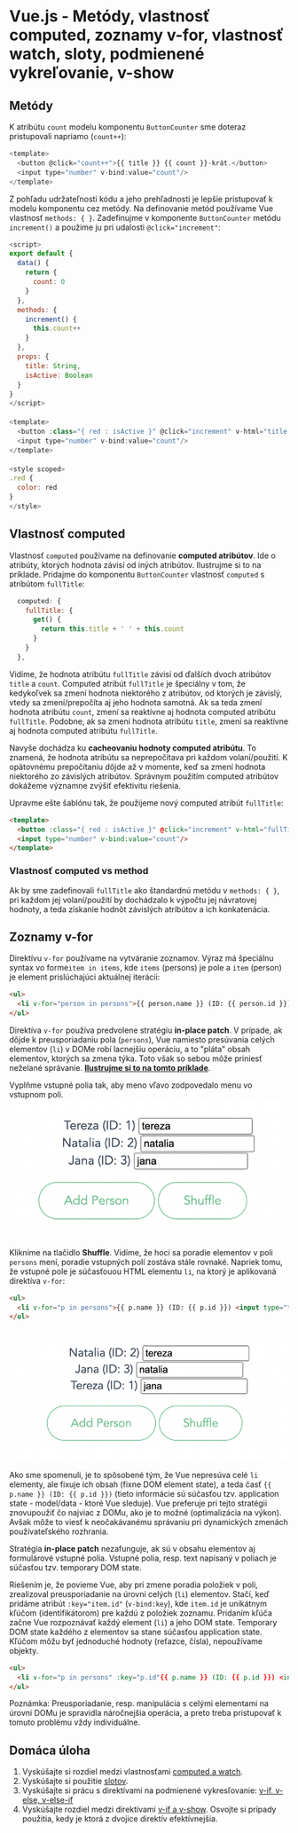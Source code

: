 # Vue.js - Metódy, vlastnosť computed, zoznamy v-for, vlastnosť watch, sloty, podmienené vykreľovanie, v-show

## Metódy
K atribútu ``count`` modelu komponentu ``ButtonCounter`` sme doteraz pristupovali napriamo (``count++``):

```js
<template>
  <button @click="count++">{{ title }} {{ count }}-krát.</button>
  <input type="number" v-bind:value="count"/>
</template>
```

Z pohľadu udržateľnosti kódu a jeho prehľadnosti je lepšie pristupovať k modelu komponentu cez metódy. Na definovanie metód používame Vue vlastnosť ``methods: { }``. Zadefinujme v komponente ``ButtonCounter`` metódu ``increment()`` a použime ju pri udalosti ``@click="increment"``:

```js
<script>
export default {
  data() {
    return {
      count: 0
    }
  },
  methods: {
    increment() {
      this.count++
    }
  },
  props: {
    title: String,
    isActive: Boolean
  }
}
</script>

<template>
  <button :class="{ red : isActive }" @click="increment" v-html="title + ' ' + count"></button>
  <input type="number" v-bind:value="count"/>
</template>

<style scoped>
.red { 
  color: red
}
</style>
```

## Vlastnosť computed

Vlastnosť ``computed`` používame na definovanie **computed atribútov**. Ide o atribúty, ktorých hodnota závisí od iných atribútov. Ilustrujme si to na príklade. Pridajme do komponentu ``ButtonCounter`` vlastnosť ``computed``  s atribútom ``fullTitle``:

```js
  computed: {
    fullTitle: {
      get() {
        return this.title + ' ' + this.count
      }
    }
  },
```
Vidíme, že hodnota atribútu ``fullTitle`` závisí od ďalších dvoch atribútov ``title`` a ``count``. Computed atribút ``fullTitle`` je špeciálny v tom, že kedykoľvek sa zmení hodnota niektorého z atribútov, od ktorých je závislý, vtedy sa zmení/prepočíta aj jeho hodnota samotná. Ak sa teda zmení hodnota atribútu ``count``, zmení sa reaktívne aj hodnota computed atribútu ``fullTitle``. Podobne, ak sa zmení hodnota atribútu ``title``, zmení sa reaktívne aj hodnota computed atribútu ``fullTitle``.  

Navyše dochádza ku **cacheovaniu hodnoty computed atribútu**. To znamená, že hodnota atribútu sa neprepočítava pri každom volaní/použití. K opätovnému prepočítaniu dôjde až v momente, keď sa zmení hodnota niektorého zo závislých atribútov. Správnym použitím computed atribútov dokážeme významne zvýšiť efektivitu riešenia.  

Upravme ešte šablónu tak, že použijeme nový computed atribút ``fullTitle``:

```html
<template>
  <button :class="{ red : isActive }" @click="increment" v-html="fullTitle"></button>
  <input type="number" v-bind:value="count"/>
</template>
```

### Vlastnosť computed vs method
Ak by sme zadefinovali ``fullTitle`` ako štandardnú metódu v ``methods: { }``, pri každom jej volaní/použití by dochádzalo k výpočtu jej návratovej hodnoty, a teda získanie hodnôt závislých atribútov a ich konkatenácia. 

## Zoznamy v-for
Direktívu ``v-for`` používame na vytváranie zoznamov. Výraz má špeciálnu syntax vo forme``item in items``, kde ``items`` (persons) je pole a ``item`` (person) je element prislúchajúci aktuálnej iterácii:

```html
<ul>
  <li v-for="person in persons">{{ person.name }} (ID: {{ person.id }})</li>
</ul>
```

Direktíva ``v-for`` používa predvolene stratégiu **in-place patch**. V prípade, ak dôjde k preusporiadaniu pola (``persons``), Vue namiesto presúvania celých elementov (``li``) v DOMe robí lacnejšiu operáciu, a to "pláta" obsah elementov, ktorých sa zmena týka. Toto však so sebou môže priniesť neželané správanie. [**Ilustrujme si to na tomto príklade**](https://codepen.io/kurice/pen/ZEamyKw).

Vyplňme vstupné polia tak, aby meno vľavo zodpovedalo menu vo vstupnom poli. 
![Ukážka v-for](zdroje/vfor1.png "Ukážka v-for")

Kliknime na tlačidlo **Shuffle**. Vidíme, že hoci sa poradie elementov v poli ``persons`` mení, poradie vstupných polí zostáva stále rovnaké. Napriek tomu, že vstupné pole je súčasťouou HTML elementu ``li``, na ktorý je aplikovaná direktíva ``v-for``:

```html
<ul>
  <li v-for="p in persons">{{ p.name }} (ID: {{ p.id }}) <input type="text"></li>
</ul>
```

![Ukážka v-for](zdroje/vfor2.png "Ukážka v-for")

Ako sme spomenuli, je to spôsobené tým, že Vue nepresúva celé ``li`` elementy, ale fixuje ich obsah (fixne DOM element state), a teda časť ``{{ p.name }} (ID: {{ p.id }})`` (tieto informácie sú súčasťou tzv. application state - model/data - ktoré Vue sleduje). Vue preferuje pri tejto stratégii znovupoužiť čo najviac z DOMu, ako je to možné (optimalizácia na výkon). Avšak môže to viesť k neočakávanému správaniu pri dynamických zmenách používateľského rozhrania. 

Stratégia **in-place patch** nezafunguje, ak sú v obsahu elementov aj formulárové vstupné polia. Vstupné polia, resp. text napísaný v poliach je súčasťou tzv. temporary DOM state. 

Riešením je, že povieme Vue, aby pri zmene poradia položiek v poli, zrealizoval preusporiadanie na úrovni celých (``li``) elementov. Stačí, keď pridáme atribút ``:key="item.id"`` (``v-bind:key``), kde ``item.id`` je unikátnym kľúčom (identifikátorom) pre každú z položiek zoznamu. Pridaním kľúča začne Vue rozpoznávať každý element (``li``) a jeho DOM state. Temporary DOM state každého z elementov sa stane súčasťou application state. Kľúčom môžu byť jednoduché hodnoty (reťazce, čísla), nepoužívame objekty.

```html
<ul>
  <li v-for="p in persons" :key="p.id"{{ p.name }} (ID: {{ p.id }}) <input type="text"></li>
</ul>
  ```

Poznámka: Preusporiadanie, resp. manipulácia s celými elementami na úrovni DOMu je spravidla náročnejšia operácia, a preto treba pristupovať k tomuto problému vždy individuálne.


## Domáca úloha

1. Vyskúšajte si rozdiel medzi vlastnosťami [computed a watch](https://guivern.hashnode.dev/vue-js-differences-between-computed-and-watch).
2. Vyskúšajte si použitie [slotov](https://vuejs.org/guide/components/slots.html#slot-content-and-outlet).
3. Vyskúšajte si prácu s direktívami na podmienené vykresľovanie: [v-if, v-else, v-else-if](https://v2.vuejs.org/v2/guide/conditional.html)
4. Vyskúšajte rozdiel medzi direktívami [v-if a v-show](https://mattmaribojoc.medium.com/v-if-vs-v-show-vue-conditional-rendering-86ca39a8b322). Osvojte si prípady použitia, kedy je ktorá z dvojice direktív efektívnejšia.